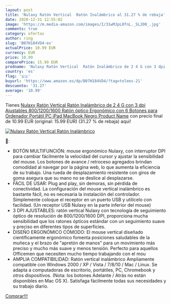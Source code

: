 ```yaml
---
layout: post
title: 'Nulaxy Ratón Vertical  Ratón Inalámbrico al 31.27 % de rebaja'
date: 2020-12-31 12:55:02
image: 'https://m.media-amazon.com/images/I/31wMJpL0fnL._SL200_.jpg'
comments: true
category: ofertas
author: ring
slug: 'B07H184VD4-es'
actualPrice: 10.99 EUR
currency: EUR
price: 10.99
comparePrice: 15.99 EUR
prodname: 'Nulaxy Ratón Vertical  Ratón Inalámbrico de 2 4 G con 3 dpi Ajustables  800/1200/1600   Ratón óptico Ergonómico con 6 Botones para Ordenador  Portátil  PC  iPad  MacBook  Negro Product Name'
country: 'es'
flag: '🇪🇸'
buyurl: 'https://www.amazon.es/dp/B07H184VD4/?tag=tolees-21'
descuento: '31.27'
average: '10.99'
---
```


Tienes [Nulaxy Ratón Vertical  Ratón Inalámbrico de 2 4 G con 3 dpi Ajustables  800/1200/1600   Ratón óptico Ergonómico con 6 Botones para Ordenador  Portátil  PC  iPad  MacBook  Negro Product Name](https://www.amazon.es/dp/B07H184VD4/?tag=tolees-21) con precio final de  10.99 EUR (original: 15.99 EUR) (31.27 %  de rebaja) aqui!

[![Nulaxy Ratón Vertical  Ratón Inalámbrico](https://m.media-amazon.com/images/I/31wMJpL0fnL._SL200_.jpg)](https://www.amazon.es/dp/B07H184VD4/?tag=tolees-21)

🔎:

- BOTÓN MULTIFUNCIÓN: mouse ergonómico Nulaxy, con interruptor DPI para cambiar fácilmente la velocidad del cursor y ajustar la sensibilidad del mouse. Los botones de avance / retroceso agregados brindan comodidad al navegar por la página web, lo que aumenta la eficiencia de su trabajo. Una rueda de desplazamiento resistente con giros de goma asegura que su mano no se deslice al desplazarse.
- FÁCIL DE USAR: Plug and play, sin demoras, sin pérdida de conectividad. La configuración del mouse vertical inalámbrico es bastante fácil, no es necesaria la instalación del controlador. Simplemente coloque el receptor en un puerto USB y utilícelo con facilidad. (Un receptor USB Nulaxy en la parte inferior del mouse)
- 3 DPI AJUSTABLES: ratón vertical Nulaxy con tecnología de seguimiento óptico de resolución de 800/1200/1600 DPI, proporciona mucha sensibilidad que los ratones ópticos estándar con un seguimiento suave y preciso en diferentes tipos de superficies.
- DISEÑO ERGONÓMICO CÓMODO: El mouse vertical diseñado científicamente ergonómico fomenta posiciones saludables de la muñeca y el brazo de "apretón de manos" para un movimiento más preciso y mucho más suave y menos tensión. Perfecto para aquellos Officemen que necesiten mucho tiempo trabajando con el mou
- AMPLIA COMPATIBILIDAD: Ratón vertical inalámbrico Ampliamente compatible con Windows 2000 / XP / Vista / 7/8/10 / Mac / Linux. Se adapta a computadoras de escritorio, portátiles, PC, Chromebook y otros dispositivos. (Nota: los botones Adelante / Atrás no están disponibles en Mac OS X). Satisfaga fácilmente todas sus necesidades y su trabajo diario.

[Comprar!!!](https://www.amazon.es/dp/B07H184VD4/?tag=tolees-21)
